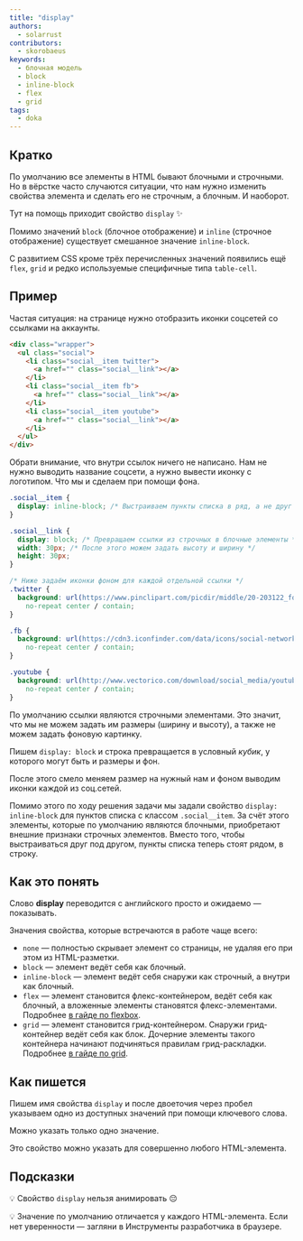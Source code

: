```yaml
---
title: "display"
authors:
  - solarrust
contributors:
  - skorobaeus
keywords:
  - блочная модель
  - block
  - inline-block
  - flex
  - grid
tags:
  - doka
---
```


## Кратко

По умолчанию все элементы в HTML бывают блочными и строчными. Но в вёрстке часто случаются ситуации, что нам нужно изменить свойства элемента и сделать его не строчным, а блочным. И наоборот.

Тут на помощь приходит свойство `display` ✨

Помимо значений `block` (блочное отображение) и `inline` (строчное отображение) существует смешанное значение `inline-block`.

С развитием CSS кроме трёх перечисленных значений появились ещё `flex`, `grid` и редко используемые специфичные типа `table-cell`.

## Пример

Частая ситуация: на странице нужно отобразить иконки соцсетей со ссылками на аккаунты.

```html
<div class="wrapper">
  <ul class="social">
    <li class="social__item twitter">
      <a href="" class="social__link"></a>
    </li>
    <li class="social__item fb">
      <a href="" class="social__link"></a>
    </li>
    <li class="social__item youtube">
      <a href="" class="social__link"></a>
    </li>
  </ul>
</div>
```

Обрати внимание, что внутри ссылок ничего не написано. Нам не нужно выводить название соцсети, а нужно вывести иконку с логотипом. Что мы и сделаем при помощи фона.

```css
.social__item {
  display: inline-block; /* Выстраиваем пункты списка в ряд, а не друг под другом */
}

.social__link {
  display: block; /* Превращаем ссылки из строчных в блочные элементы */
  width: 30px; /* После этого можем задать высоту и ширину */
  height: 30px;
}

/* Ниже задаём иконки фоном для каждой отдельной ссылки */
.twitter {
  background: url(https://www.pinclipart.com/picdir/middle/20-203122_follow-us-twitter-logo-square-png-clipart.png)
    no-repeat center / contain;
}

.fb {
  background: url(https://cdn3.iconfinder.com/data/icons/social-network-30/512/social-02-512.png)
    no-repeat center / contain;
}

.youtube {
  background: url(http://www.vectorico.com/download/social_media/youtube-red-square.png)
    no-repeat center / contain;
}
```

По умолчанию ссылки являются строчными элементами. Это значит, что мы не можем задать им размеры (ширину и высоту), а также не можем задать фоновую картинку.

Пишем `display: block` и строка превращается в условный _кубик_, у которого могут быть и размеры и фон.

После этого смело меняем размер на нужный нам и фоном выводим иконки каждой из соц.сетей.

Помимо этого по ходу решения задачи мы задали свойство `display: inline-block` для пунктов списка с классом `.social__item`. За счёт этого элементы, которые по умолчанию являются блочными, приобретают внешние признаки строчных элементов. Вместо того, чтобы выстраиваться друг под другом, пункты списка теперь стоят рядом, в строку.

## Как это понять

Слово **display** переводится с английского просто и ожидаемо — показывать.

Значения свойства, которые встречаются в работе чаще всего:

- `none` — полностью скрывает элемент со страницы, не удаляя его при этом из HTML-разметки.
- `block` — элемент ведёт себя как блочный.
- `inline-block` — элемент ведёт себя снаружи как строчный, а внутри как блочный.
- `flex` — элемент становится флекс-контейнером, ведёт себя как блочный, а вложенные элементы становятся флекс-элементами. Подробнее [в гайде по flexbox](/css/flexbox-guide/).
- `grid` — элемент становится грид-контейнером. Снаружи грид-контейнер ведёт себя как блок. Дочерние элементы такого контейнера начинают подчиняться правилам грид-раскладки. Подробнее [в гайде по grid](/css/grid-guide/).

## Как пишется

Пишем имя свойства `display` и после двоеточия через пробел указываем одно из доступных значений при помощи ключевого слова.

Можно указать только одно значение.

Это свойство можно указать для совершенно любого HTML-элемента.

## Подсказки

💡 Свойство `display` нельзя анимировать 😔

💡 Значение по умолчанию отличается у каждого HTML-элемента. Если нет уверенности — загляни в Инструменты разработчика в браузере.
